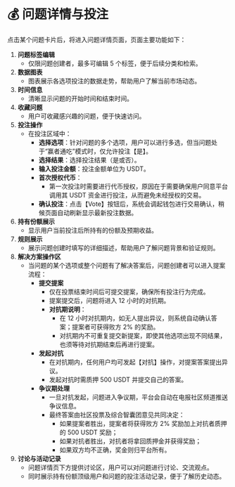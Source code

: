 # 💰 问题详情与投注

点击某个问题卡片后，将进入问题详情页面，页面主要功能如下：

1. **问题标签编辑**
   * 仅限问题创建者，最多可编辑 5 个标签，便于后续分类和检索。
2. **数据图表**
   * 图表展示各选项投注的数据走势，帮助用户了解当前市场动态。
3. **时间信息**
   * 清晰显示问题的开始时间和结束时间。
4. **收藏问题**
   * 用户可收藏感兴趣的问题，便于快速访问。
5. **投注操作**
   * 在投注区域中：
     * **选择选项**：针对问题的多个选项，用户可以进行多选，但当问题处于“赢者通吃”模式时，仅允许投注【是】。
     * **选择结果**：选择投注结果（是或否）。
     * **输入投注金额**：投注金额单位为 USDT。
     * **首次授权代币**：
       * 第一次投注时需要进行代币授权，原因在于需要确保用户同意平台调用其 USDT 资金进行投注，从而避免未经授权的交易。
     * **确认投注**：点击【Vote】按钮后，系统会调起钱包进行交易确认，稍候页面自动刷新显示最新投注数据。
6. **持有份额展示**
   * 显示用户当前投注后所持有的份额及预期收益。
7. **规则展示**
   * 展示问题创建时填写的详细描述，帮助用户了解问题背景和验证规则。
8. **解决方案操作区**
   * 当问题的某个选项或整个问题有了解决答案后，问题创建者可以进入提案流程：
     * **提交提案**
       * 仅在投票结束时间后可提交提案，确保所有投注行为完成。
       * 提案提交后，问题将进入 12 小时的对抗期。
       * **对抗期说明**：
         * 在 12 小时对抗期内，如无人提出异议，则系统自动确认答案；提案者可获得败方 2% 的奖励。
         * 对抗期内不可重复提交新提案，即使其他选项出现不同结果，也须等待对抗期结束后再进行提案。
     * **发起对抗**
       * 在对抗期内，任何用户均可发起【对抗】操作，对提案答案提出异议。
       * 发起对抗时需质押 500 USDT 并提交自己的答案。
     * **争议期处理**
       * 一旦对抗发起，问题进入争议期，平台会自动在电报社区频道推送争议信息。
       * 最终答案由社区投票及综合智囊团意见共同决定：
         * 如果提案者胜出，提案者将获得败方 2% 奖励加上对抗者质押的 500 USDT 奖励；
         * 如果对抗者胜出，对抗者将拿回质押金并获得奖励；
         * 如果双方均不正确，奖金则归平台所有。
9. **讨论与活动记录**
   * 问题详情页下方提供讨论区，用户可以对问题进行讨论、交流观点。
   * 同时展示持有份额顶级用户和问题的投注活动记录，便于了解历史动态。

